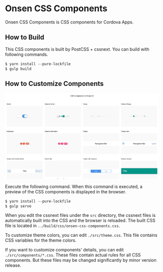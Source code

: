 # Onsen CSS Components

Onsen CSS Components is CSS components for Cordova Apps.

## How to Build

This CSS components is built by PostCSS + cssnext. You can build with following commands.

```
$ yarn install --pure-lockfile
$ gulp build
```

## How to Customize Components

![Screenshot](./misc/screenshot.png)

Execute the following command. When this command is executed, a preview of the CSS components is displayed in the browser.

```
$ yarn install --pure-lockfile
$ gulp serve
```

When you edit the cssnext files under the `src` directory, the cssnext files is automatically built into the CSS and the browser is reloaded. The built CSS file is located in `../build/css/onsen-css-components.css`.

To customize theme colors, you can edit `./src/theme.css`. This file contains CSS variables for the theme colors.

If you want to customize components' details, you can edit `./src/components/*.css`. These files contain actual rules for all CSS components. But these files may be changed significantly by minor version release.

